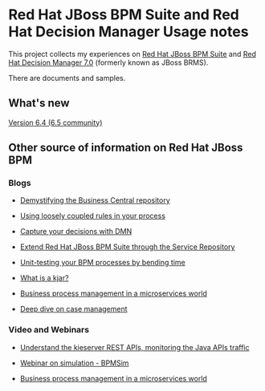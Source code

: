 # Red Hat JBoss BPM Suite and Red Hat Decision Manager Usage notes

This project collects my experiences on [Red Hat JBoss BPM Suite][1] and [Red Hat Decision Manager 7.0][2] (formerly known as JBoss BRMS).

There are documents and samples.

[1]: https://www.redhat.com/en/technologies/jboss-middleware/bpm
[2]: https://www.redhat.com/en/technologies/jboss-middleware/businessrules

## What's new

[Version 6.4 (6.5 community)](http://blog.athico.com/2016/10/drools-650final-is-available.html)

## Other source of information on Red Hat JBoss BPM

### Blogs

- [Demystifying the Business Central repository](http://www.opensourcerers.org/demystifying-business-central-repository/)

- [Using loosely coupled rules in your process](http://www.opensourcerers.org/loose-coupled-rules/)

- [Capture your decisions with DMN](http://www.opensourcerers.org/capture-your-decisions-with-dmn/)

- [Extend Red Hat JBoss BPM Suite through the Service Repository](https://developers.redhat.com/blog/2018/01/30/red-hat-jboss-bpm-suite/)

- [Unit-testing your BPM processes by bending time](https://developers.redhat.com/blog/2016/07/18/unit-testing-your-bpm-processes-by-bending-time/)
 
- [What is a kjar?](https://developers.redhat.com/blog/2018/03/14/what-is-a-kjar/)

- [Business process management in a microservices world](https://developers.redhat.com/blog/2016/10/10/business-process-management-in-a-microservices-world/)

- [Deep dive on case management](https://rh2017.smarteventscloud.com/connect/sessionDetail.ww?SESSION_ID=104878)


### Video and Webinars

- [Understand the kieserver REST APIs, monitoring the Java APIs traffic](https://youtu.be/v7Td4PsT1O8)

- [Webinar on simulation - BPMSim](https://www.youtube.com/watch?v=xNzM7A3MGJI&list=PLZPWJhPaP-K7u2cjmyhf2SknXX9HhyWrq)

- [Business process management in a microservices world](https://onlinexperiences.com/scripts/Server.nxp?LASCmd=AI:4;F:QS!10100&ShowKey=34303)
